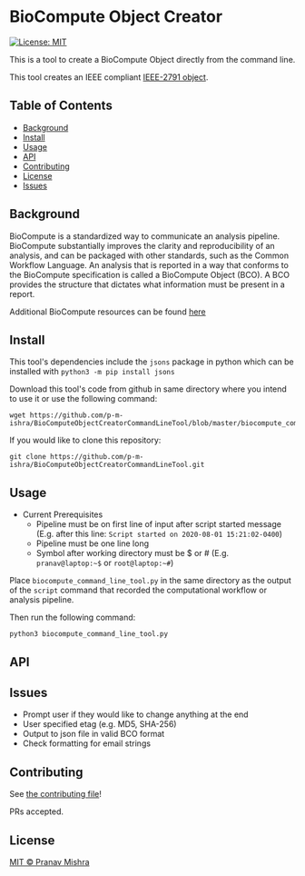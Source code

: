 # BioCompute Object Creator 

[![License: MIT](https://img.shields.io/badge/License-MIT-yellow.svg)](https://opensource.org/licenses/MIT)

This is a tool to create a BioCompute Object directly from the command line.

This tool creates an IEEE compliant [IEEE-2791 object](https://opensource.ieee.org/2791-object/ieee-2791-schema/).

## Table of Contents

- [Background](#background)
- [Install](#install)
- [Usage](#usage)
- [API](#api)
- [Contributing](#contributing)
- [License](#license)
- [Issues](#issues)

## Background

BioCompute is a standardized way to communicate an analysis pipeline. BioCompute substantially improves the clarity and reproducibility of an analysis, and can be packaged with other standards, such as the Common Workflow Language. An analysis that is reported in a way that conforms to the BioCompute specification is called a BioCompute Object (BCO). A BCO provides the structure that dictates what information must be present in a report. 

Additional BioCompute resources can be found [here](https://biocomputeobject.org/)

## Install

This tool's dependencies include the `jsons` package in python which can be installed with `python3 -m pip install jsons` 

Download this tool's code from github in same directory where you intend to use it or use the following command:

```
wget https://github.com/p-m-ishra/BioComputeObjectCreatorCommandLineTool/blob/master/biocompute_command_line_tool.py
```

If you would like to clone this repository: 

```
git clone https://github.com/p-m-ishra/BioComputeObjectCreatorCommandLineTool.git
```

## Usage

* Current Prerequisites
  * Pipeline must be on first line of input after script started message (E.g. after this line: `Script started on 2020-08-01 15:21:02-0400`) 
  * Pipeline must be one line long
  * Symbol after working directory must be $ or # (E.g. `pranav@laptop:~$` or `root@laptop:~#`)

Place `biocompute_command_line_tool.py` in the same directory as the output of the `script` command that recorded the computational workflow or analysis pipeline.

Then run the following command:
```
python3 biocompute_command_line_tool.py 
```

## API

## Issues

* Prompt user if they would like to change anything at the end
* User specified etag (e.g. MD5, SHA-256)
* Output to json file in valid BCO format
* Check formatting for email strings

## Contributing

See [the contributing file](CONTRIBUTING.md)!

PRs accepted.

## License

[MIT © Pranav Mishra](LICENSE)
